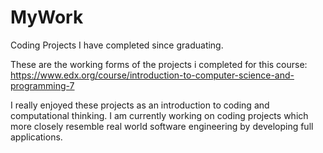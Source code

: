 # MyWork
Coding Projects I have completed since graduating.

These are the working forms of the projects i completed for this course:
https://www.edx.org/course/introduction-to-computer-science-and-programming-7

I really enjoyed these projects as an introduction to coding and computational thinking. I am currently working on coding
projects which more closely resemble real world software engineering by developing full applications. 
